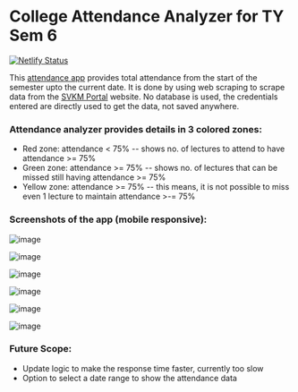 # College Attendance Analyzer for TY Sem 6

[![Netlify Status](https://api.netlify.com/api/v1/badges/08415c9a-2457-4240-8008-ab7eac2952bc/deploy-status)](https://app.netlify.com/sites/attendance-analyzer/deploys)

This [attendance app](https://attendance-analyzer.netlify.app) provides total attendance from  the start of the semester upto the current date.
It is done by using web scraping to scrape data from the [SVKM Portal](https://portal.svkm.ac.in/usermgmt/login) website.
No database is used, the credentials entered are directly used to get the data, not saved anywhere.

### Attendance analyzer provides details in 3 colored zones:

-   Red zone: attendance < 75% -- shows no. of lectures to attend to have attendance >= 75%
-   Green zone: attendance >= 75% -- shows no. of lectures that can be missed still having attendance >= 75%
-   Yellow zone: attendance >= 75% -- this means, it is not possible to miss even 1 lecture to maintain attendance >-= 75%

### Screenshots of the app (mobile responsive):

![image](https://github.com/mohitdhatrak/college-attendance-analyzer/assets/91209576/16a3a96d-34d9-45a0-adfa-018ea3e0d94f)

![image](https://github.com/mohitdhatrak/college-attendance-analyzer/assets/91209576/a3828bf7-8130-43c2-8eb2-5dc71390c416)

![image](https://github.com/mohitdhatrak/college-attendance-analyzer/assets/91209576/da17e266-9412-41c9-b187-435af5b53927)

![image](https://github.com/mohitdhatrak/college-attendance-analyzer/assets/91209576/bd9a9a59-aaa5-4dd1-8d95-1a0a903bc8b4)

![image](https://github.com/mohitdhatrak/college-attendance-analyzer/assets/91209576/ee1d4be1-e52c-4564-afd0-0bf53e4376b5)

![image](https://github.com/mohitdhatrak/college-attendance-analyzer/assets/91209576/4abe318d-081b-4d44-8481-7b8bc46d4976)

### Future Scope:

-   Update logic to make the response time faster, currently too slow
-   Option to select a date range to show the attendance data
